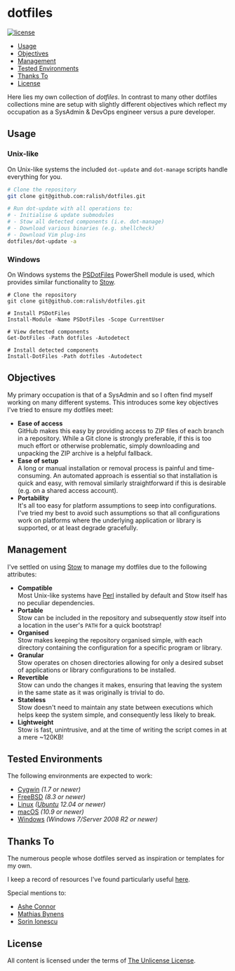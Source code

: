 dotfiles
========

[![license](https://img.shields.io/github/license/ralish/dotfiles)](https://choosealicense.com/licenses/unlicense/)

- [Usage](#usage)
- [Objectives](#objectives)
- [Management](#management)
- [Tested Environments](#tested-environments)
- [Thanks To](#thanks-to)
- [License](#license)

Here lies my own collection of *dotfiles*. In contrast to many other dotfiles collections mine are setup with slightly different objectives which reflect my occupation as a SysAdmin & DevOps engineer versus a pure developer.

Usage
-----

### Unix-like

On Unix-like systems the included `dot-update` and `dot-manage` scripts handle everything for you.

```bash
# Clone the repository
git clone git@github.com:ralish/dotfiles.git

# Run dot-update with all operations to:
# - Initialise & update submodules
# - Stow all detected components (i.e. dot-manage)
# - Download various binaries (e.g. shellcheck)
# - Download Vim plug-ins
dotfiles/dot-update -a
```

### Windows

On Windows systems the [PSDotFiles](https://github.com/ralish/PSDotFiles) PowerShell module is used, which provides similar functionality to [Stow](https://www.gnu.org/software/stow/).

```pwsh
# Clone the repository
git clone git@github.com:ralish/dotfiles.git

# Install PSDotFiles
Install-Module -Name PSDotFiles -Scope CurrentUser

# View detected components
Get-DotFiles -Path dotfiles -Autodetect

# Install detected components
Install-DotFiles -Path dotfiles -Autodetect
```

Objectives
----------

My primary occupation is that of a SysAdmin and so I often find myself working on many different systems. This introduces some key objectives I've tried to ensure my dotfiles meet:

- **Ease of access**  
  GitHub makes this easy by providing access to ZIP files of each branch in a repository. While a Git clone is strongly preferable, if this is too much effort or otherwise problematic, simply downloading and unpacking the ZIP archive is a helpful fallback.
- **Ease of setup**  
  A long or manual installation or removal process is painful and time-consuming. An automated approach is essential so that installation is quick and easy, with removal similarly straightforward if this is desirable (e.g. on a shared access account).
- **Portability**  
  It's all too easy for platform assumptions to seep into configurations. I've tried my best to avoid such assumptions so that all configurations work on platforms where the underlying application or library is supported, or at least degrade gracefully.

Management
----------

I've settled on using [Stow](https://www.gnu.org/software/stow/) to manage my dotfiles due to the following attributes:

- **Compatible**  
  Most Unix-like systems have [Perl](https://www.perl.org/) installed by default and Stow itself has no peculiar dependencies.
- **Portable**  
  Stow can be included in the repository and subsequently *stow* itself into a location in the user's `PATH` for a quick bootstrap!
- **Organised**  
  Stow makes keeping the repository organised simple, with each directory containing the configuration for a specific program or library.
- **Granular**  
  Stow operates on chosen directories allowing for only a desired subset of applications or library configurations to be installed.
- **Revertible**  
  Stow can undo the changes it makes, ensuring that leaving the system in the same state as it was originally is trivial to do.
- **Stateless**  
  Stow doesn't need to maintain any state between executions which helps keep the system simple, and consequently less likely to break.
- **Lightweight**  
  Stow is fast, unintrusive, and at the time of writing the script comes in at a mere ~120KB!

Tested Environments
-------------------

The following environments are expected to work:

- [Cygwin](https://www.cygwin.com/) *(1.7 or newer)*
- [FreeBSD](https://www.freebsd.org/) *(8.3 or newer)*
- [Linux](https://www.kernel.org/) *([Ubuntu](https://www.ubuntu.com/) 12.04 or newer)*
- [macOS](https://www.apple.com/macos/) *(10.9 or newer)*
- [Windows](https://www.microsoft.com/windows/) *(Windows 7/Server 2008 R2 or newer)*

Thanks To
---------

The numerous people whose dotfiles served as inspiration or templates for my own.

I keep a record of resources I've found particularly useful [here](POSTERITY.md).

Special mentions to:

- [Ashe Connor](https://github.com/kivikakk)
- [Mathias Bynens](https://github.com/mathiasbynens)
- [Sorin Ionescu](https://github.com/sorin-ionescu)

License
-------

All content is licensed under the terms of [The Unlicense License](LICENSE).
